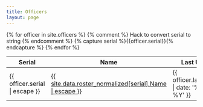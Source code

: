 ```yaml
---
title: Officers
layout: page
---
```


<main>
  <table>
    <thead>
      <tr>
        <th>Serial</th>
        <th>Name</th>
        <th>Last Updated</th>
      </tr>
    </thead>
    <tbody>
      {% for officer in site.officers %}
        {% comment %} Hack to convert serial to string {% endcomment %}
        {% capture serial %}{{officer.serial}}{% endcapture %}
        <tr>
          <td>{{ officer.serial | escape }}</td>
          <td><a href="{{ officer.url }}">{{ site.data.roster_normalized[serial].Name | escape }}</a></td>
          <td>{{ officer.last_updated | date: '%B %d, %Y' }}</td>
        </tr>
      {% endfor %}
    </tbody>
  </table>
</main>

